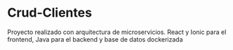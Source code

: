 # Crud-Clientes
Proyecto realizado con arquitectura de microservicios. React y Ionic para el frontend, Java para el backend y base de datos dockerizada
